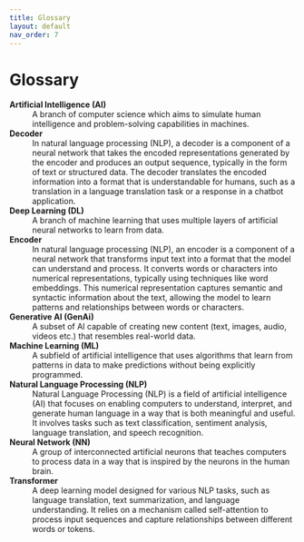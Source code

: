 ```yaml
---
title: Glossary
layout: default
nav_order: 7
---
```


# Glossary
<dl>
  <dt><strong>Artificial Intelligence (AI)</strong></dt>
  <dd>A branch of computer science which aims to simulate human intelligence and problem-solving capabilities in machines.</dd>

  <dt><strong>Decoder</strong></dt>
  <dd>In natural language processing (NLP), a decoder is a component of a neural network that takes the encoded representations generated by the encoder and produces an output sequence, typically in the form of text or structured data. The decoder translates the encoded information into a format that is understandable for humans, such as a translation in a language translation task or a response in a chatbot application.</dd>

  <dt><strong>Deep Learning (DL)</strong></dt>
  <dd>A branch of machine learning that uses multiple layers of artificial neural networks to learn from data.</dd>

  <dt><strong>Encoder</strong></dt>
  <dd>In natural language processing (NLP), an encoder is a component of a neural network that transforms input text into a format that the model can understand and process. It converts words or characters into numerical representations, typically using techniques like word embeddings. This numerical representation captures semantic and syntactic information about the text, allowing the model to learn patterns and relationships between words or characters.</dd>

  <dt><strong>Generative AI (GenAi)</strong></dt>
  <dd>A subset of AI capable of creating new content (text, images, audio, videos etc.) that resembles real-world data.</dd>

  <dt><strong>Machine Learning (ML)</strong></dt>
  <dd>A subfield of artificial intelligence that uses algorithms that learn from patterns in data to make predictions without being explicitly programmed.</dd>

  <dt><strong>Natural Language Processing (NLP)</strong></dt>
  <dd>Natural Language Processing (NLP) is a field of artificial intelligence (AI) that focuses on enabling computers to understand, interpret, and generate human language in a way that is both meaningful and useful. It involves tasks such as text classification, sentiment analysis, language translation, and speech recognition. </dd> 
  
  <dt><strong>Neural Network (NN)</strong></dt>
  <dd>A group of interconnected artificial neurons that teaches computers to process data in a way that is inspired by the neurons in the human brain.</dd> 

  <dt><strong>Transformer</strong></dt>
  <dd>A deep learning model designed for various NLP tasks, such as language translation, text summarization, and language understanding. It relies on a mechanism called self-attention to process input sequences and capture relationships between different words or tokens.</dd> 
</dl> 